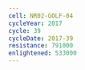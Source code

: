 ```yaml
---
cell: NR02-GOLF-04
cycleYear: 2017
cycle: 39
cycleDate: 2017-39
resistance: 791000
enlightened: 533000
---
```

